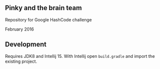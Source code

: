 ## Pinky and the brain team

Repository for Google HashCode challenge

February 2016

## Development

Requires JDK8 and Intellij 15. With Intellij open `build.gradle` and import
the existing project.
